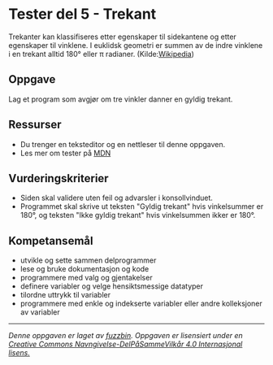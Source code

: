 # Tester del 5 - Trekant

Trekanter kan klassifiseres etter egenskaper til sidekantene og etter egenskaper til vinklene. I euklidsk geometri er summen av de indre vinklene i en trekant alltid 180° eller π radianer. (Kilde:[Wikipedia](https://no.wikipedia.org/wiki/Trekant))

## Oppgave

Lag et program som avgjør om tre vinkler danner en gyldig trekant.

## Ressurser

* Du trenger en teksteditor og en nettleser til denne oppgaven.
* Les mer om tester på [MDN](https://developer.mozilla.org/en-US/docs/Web/JavaScript/Reference/Statements/if...else)

## Vurderingskriterier

* Siden skal validere uten feil og advarsler i konsollvinduet.
* Programmet skal skrive ut teksten "Gyldig trekant" hvis vinkelsummer er 180°, og teksten "Ikke gyldig trekant" hvis vinkelsummen ikker er 180°.

## Kompetansemål

* utvikle og sette sammen delprogrammer
* lese og bruke dokumentasjon og kode
* programmere med valg og gjentakelser
* definere variabler og velge hensiktsmessige datatyper
* tilordne uttrykk til variabler
* programmere med enkle og indekserte variabler eller andre kolleksjoner av variabler

---
_Denne oppgaven er laget av [fuzzbin](https://github.com/fuzzbin). Oppgaven er lisensiert under en [Creative Commons Navngivelse-DelPåSammeVilkår 4.0 Internasjonal lisens.
](http://creativecommons.org/licenses/by-sa/4.0/)_
